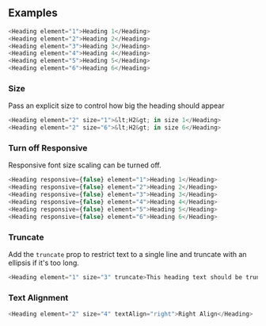 ## Examples

```js
<Heading element="1">Heading 1</Heading>
<Heading element="2">Heading 2</Heading>
<Heading element="3">Heading 3</Heading>
<Heading element="4">Heading 4</Heading>
<Heading element="5">Heading 5</Heading>
<Heading element="6">Heading 6</Heading>
```

### Size

Pass an explicit size to control how big the heading should appear

```js
<Heading element="2" size="1">&lt;H2&gt; in size 1</Heading>
<Heading element="2" size="6">&lt;H2&gt; in size 6</Heading>
```

### Turn off Responsive

Responsive font size scaling can be turned off.

```js
<Heading responsive={false} element="1">Heading 1</Heading>
<Heading responsive={false} element="2">Heading 2</Heading>
<Heading responsive={false} element="3">Heading 3</Heading>
<Heading responsive={false} element="4">Heading 4</Heading>
<Heading responsive={false} element="5">Heading 5</Heading>
<Heading responsive={false} element="6">Heading 6</Heading>
```

### Truncate

Add the `truncate` prop to restrict text to a single line and truncate with an ellipsis if it&apos;s too long.

```js
<Heading element="1" size="3" truncate>This heading text should be truncated with an ellipsis because it is too long to fit on one line</Heading>

```

### Text Alignment
```js
<Heading element="2" size="4" textAlign="right">Right Align</Heading>
```